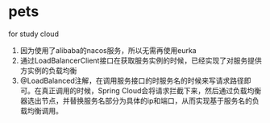 # pets
 for study cloud
 
 1. 因为使用了alibaba的nacos服务，所以无需再使用eurka
 2. 通过LoadBalancerClient接口在获取服务实例的时候，已经实现了对服务提供方实例的负载均衡
 3. @LoadBalanced注解，在调用服务接口的时服务名的时候来写请求路径即可。在真正调用的时候，Spring Cloud会将请求拦截下来，然后通过负载均衡器选出节点，并替换服务名部分为具体的ip和端口，从而实现基于服务名的负载均衡调用。
    
